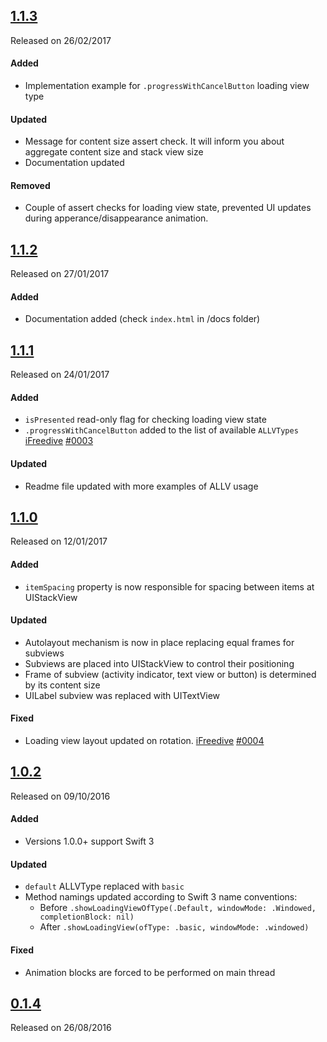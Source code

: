 ## [1.1.3](https://github.com/ALoginov/ALLoadingView/releases/tag/1.1.3)
Released on 26/02/2017

#### Added
- Implementation example for `.progressWithCancelButton` loading view type

#### Updated
- Message for content size assert check. It will inform you about aggregate content size and stack view size
- Documentation updated

#### Removed
- Couple of assert checks for loading view state, prevented UI updates during apperance/disappearance animation. 

## [1.1.2](https://github.com/ALoginov/ALLoadingView/releases/tag/1.1.2)
Released on 27/01/2017

#### Added
- Documentation added (check `index.html` in /docs folder)

## [1.1.1](https://github.com/ALoginov/ALLoadingView/releases/tag/1.1.1)
Released on 24/01/2017

#### Added
- `isPresented` read-only flag for checking loading view state
- `.progressWithCancelButton` added to the list of available `ALLVTypes` [iFreedive](https://github.com/iFreedive) [#0003](https://github.com/ALoginov/ALLoadingView/issues/3)

#### Updated
- Readme file updated with more examples of ALLV usage

## [1.1.0](https://github.com/ALoginov/ALLoadingView/releases/tag/v1.1.0)
Released on 12/01/2017

#### Added
- `itemSpacing` property is now responsible for spacing between items at UIStackView

#### Updated
- Autolayout mechanism is now in place replacing equal frames for subviews
- Subviews are placed into UIStackView to control their positioning
- Frame of subview (activity indicator, text view or button) is determined by its content size
- UILabel subview was replaced with UITextView

#### Fixed
- Loading view layout updated on rotation. [iFreedive](https://github.com/iFreedive) [#0004](https://github.com/ALoginov/ALLoadingView/issues/4)

## [1.0.2](https://github.com/ALoginov/ALLoadingView/releases/tag/1.0.2)
Released on 09/10/2016

#### Added
- Versions 1.0.0+ support Swift 3

#### Updated
- `default` ALLVType replaced with `basic`
- Method namings updated according to Swift 3 name conventions:
    - Before `.showLoadingViewOfType(.Default, windowMode: .Windowed, completionBlock: nil)`
    - After `.showLoadingView(ofType: .basic, windowMode: .windowed)`

#### Fixed
- Animation blocks are forced to be performed on main thread

## [0.1.4](https://github.com/ALoginov/ALLoadingView/releases/tag/0.1.4)
Released on 26/08/2016